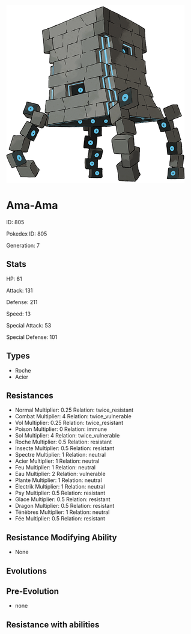 ![](https://raw.githubusercontent.com/PokeAPI/sprites/master/sprites/pokemon/other/official-artwork/805.png)

# Ama-Ama
ID: 805

Pokedex ID: 805

Generation: 7

## Stats

HP: 61

Attack: 131

Defense: 211

Speed: 13

Special Attack: 53

Special Defense: 101

## Types

- Roche
- Acier
## Resistances

- Normal Multiplier: 0.25 Relation: twice_resistant
- Combat Multiplier: 4 Relation: twice_vulnerable
- Vol Multiplier: 0.25 Relation: twice_resistant
- Poison Multiplier: 0 Relation: immune
- Sol Multiplier: 4 Relation: twice_vulnerable
- Roche Multiplier: 0.5 Relation: resistant
- Insecte Multiplier: 0.5 Relation: resistant
- Spectre Multiplier: 1 Relation: neutral
- Acier Multiplier: 1 Relation: neutral
- Feu Multiplier: 1 Relation: neutral
- Eau Multiplier: 2 Relation: vulnerable
- Plante Multiplier: 1 Relation: neutral
- Électrik Multiplier: 1 Relation: neutral
- Psy Multiplier: 0.5 Relation: resistant
- Glace Multiplier: 0.5 Relation: resistant
- Dragon Multiplier: 0.5 Relation: resistant
- Ténèbres Multiplier: 1 Relation: neutral
- Fée Multiplier: 0.5 Relation: resistant
## Resistance Modifying Ability

- None

## Evolutions

## Pre-Evolution

- none

## Resistance with abilities

